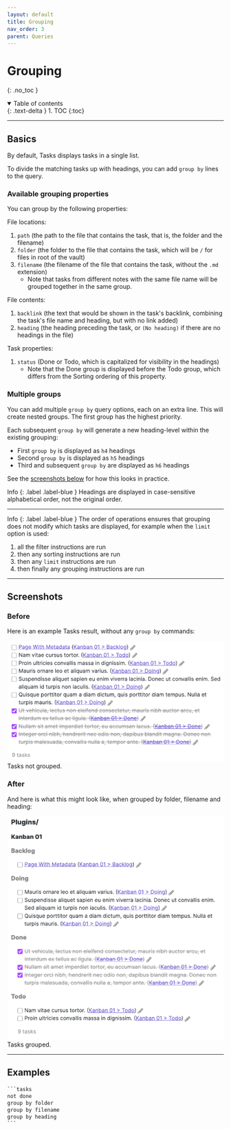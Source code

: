 ```yaml
---
layout: default
title: Grouping
nav_order: 3
parent: Queries
---
```


# Grouping

{: .no_toc }

<details open markdown="block">
  <summary>
    Table of contents
  </summary>
  {: .text-delta }
1. TOC
{:toc}
</details>

---

## Basics

By default, Tasks displays tasks in a single list.

To divide the matching tasks up with headings, you can add `group by` lines to the query.

### Available grouping properties

You can group by the following properties:

File locations:

1. `path` (the path to the file that contains the task, that is, the folder and the filename)
1. `folder` (the folder to the file that contains the task, which will be `/` for files in root of the vault)
1. `filename` (the filename of the file that contains the task, without the `.md` extension)
    * Note that tasks from different notes with the same file name will be grouped together in the same group.

File contents:

1. `backlink` (the text that would be shown in the task's backlink, combining the task's file name and heading, but with no link added)
1. `heading` (the heading preceding the task, or `(No heading)` if there are no headings in the file)

Task properties:

1. `status` (Done or Todo, which is capitalized for visibility in the headings)
    * Note that the Done group is displayed before the Todo group,
      which differs from the Sorting ordering of this property.

### Multiple groups

You can add multiple `group by` query options, each on an extra line.
This will create nested groups.
The first group has the highest priority.

Each subsequent `group by` will generate a new heading-level within the existing grouping:

* First `group by` is displayed as `h4` headings
* Second `group by` is displayed as `h5` headings
* Third and subsequent `group by` are displayed as `h6` headings

See the [screenshots below](#screenshots) for how this looks in practice.

<div class="code-example" markdown="1">
Info
{: .label .label-blue }
Headings are displayed in case-sensitive alphabetical order, not the original order.

---

Info
{: .label .label-blue }
The order of operations ensures that grouping does not modify which tasks are displayed, for example when the `limit` option is used:

1. all the filter instructions are run
1. then any sorting instructions are run
1. then any `limit` instructions are run
1. then finally any grouping instructions are run

</div>

---

## Screenshots

### Before

Here is an example Tasks result, without any `group by` commands:

![Tasks Ungrouped](https://github.com/obsidian-tasks-group/obsidian-tasks/raw/main/resources/screenshots/tasks_ungrouped.png)
Tasks not grouped.

### After

And here is what this might look like, when grouped by folder, filename and heading:

![Tasks Grouped](https://github.com/obsidian-tasks-group/obsidian-tasks/raw/main/resources/screenshots/tasks_grouped.png)
Tasks grouped.

---

## Examples

    ```tasks
    not done
    group by folder
    group by filename
    group by heading
    ```
